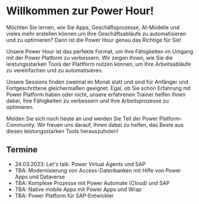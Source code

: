 # Willkommen zur Power Hour!

Möchten Sie lernen, wie Sie Apps, Geschäftsprozesse, AI-Modelle und vieles mehr erstellen können um Ihre Geschäftsabläufe zu automatisieren und zu optimieren? Dann ist die Power Hour genau das Richtige für Sie!

Unsere Power Hour ist das perfekte Format, um Ihre Fähigkeiten im Umgang mit der Power Platform zu verbessern. Wir zeigen Ihnen, wie Sie die leistungsstarken Tools der Plattform nutzen können, um Ihre Arbeitsabläufe zu vereinfachen und zu automatisieren.

Unsere Sessions finden zweimal im Monat statt und sind für Anfänger und Fortgeschrittene gleichermaßen geeignet. Egal, ob Sie schon Erfahrung mit Power Platform haben oder nicht, unsere erfahrenen Trainer helfen Ihnen dabei, Ihre Fähigkeiten zu verbessern und Ihre Arbeitsprozesse zu optimieren.

Melden Sie sich noch heute an und werden Sie Teil der Power Platform-Community. Wir freuen uns darauf, Ihnen dabei zu helfen, das Beste aus diesen leistungsstarken Tools herauszuholen!

## Termine
- 24.03.2023: Let's talk: Power Virtual Agents und SAP
- TBA: Modernisierung von Access-Datenbanken mit Hilfe von Power Apps und Dataverse
- TBA: Komplexe Prozesse mit Power Automate (Cloud) und SAP
- TBA: Native mobile Apps mit Power Apps und Wrap
- TBA: Power Platform für SAP-Entwickler

